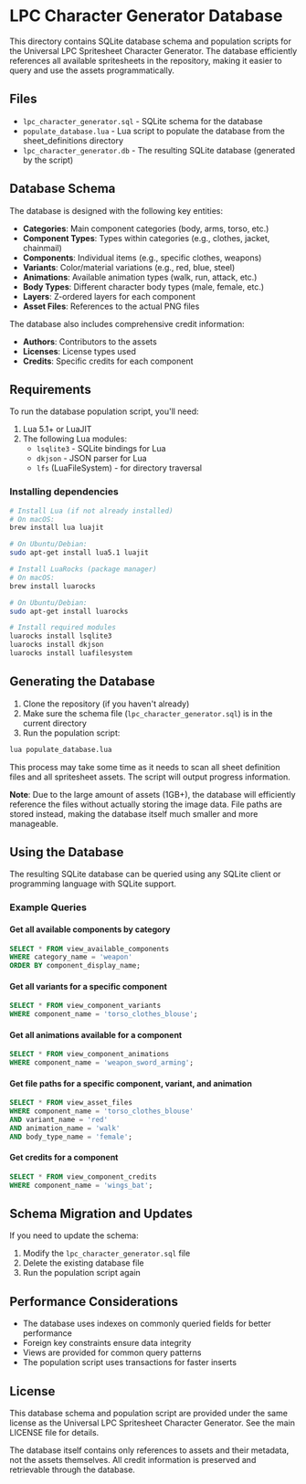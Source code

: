 # LPC Character Generator Database

This directory contains SQLite database schema and population scripts for the Universal LPC Spritesheet Character Generator. The database efficiently references all available spritesheets in the repository, making it easier to query and use the assets programmatically.

## Files

- `lpc_character_generator.sql` - SQLite schema for the database
- `populate_database.lua` - Lua script to populate the database from the sheet_definitions directory
- `lpc_character_generator.db` - The resulting SQLite database (generated by the script)

## Database Schema

The database is designed with the following key entities:

- **Categories**: Main component categories (body, arms, torso, etc.)
- **Component Types**: Types within categories (e.g., clothes, jacket, chainmail)
- **Components**: Individual items (e.g., specific clothes, weapons)
- **Variants**: Color/material variations (e.g., red, blue, steel)
- **Animations**: Available animation types (walk, run, attack, etc.)
- **Body Types**: Different character body types (male, female, etc.)
- **Layers**: Z-ordered layers for each component
- **Asset Files**: References to the actual PNG files

The database also includes comprehensive credit information:
- **Authors**: Contributors to the assets
- **Licenses**: License types used
- **Credits**: Specific credits for each component

## Requirements

To run the database population script, you'll need:

1. Lua 5.1+ or LuaJIT
2. The following Lua modules:
   - `lsqlite3` - SQLite bindings for Lua
   - `dkjson` - JSON parser for Lua
   - `lfs` (LuaFileSystem) - for directory traversal

### Installing dependencies

```bash
# Install Lua (if not already installed)
# On macOS:
brew install lua luajit

# On Ubuntu/Debian:
sudo apt-get install lua5.1 luajit

# Install LuaRocks (package manager)
# On macOS:
brew install luarocks

# On Ubuntu/Debian:
sudo apt-get install luarocks

# Install required modules
luarocks install lsqlite3
luarocks install dkjson
luarocks install luafilesystem
```

## Generating the Database

1. Clone the repository (if you haven't already)
2. Make sure the schema file (`lpc_character_generator.sql`) is in the current directory
3. Run the population script:

```bash
lua populate_database.lua
```

This process may take some time as it needs to scan all sheet definition files and all spritesheet assets. The script will output progress information.

**Note**: Due to the large amount of assets (1GB+), the database will efficiently reference the files without actually storing the image data. File paths are stored instead, making the database itself much smaller and more manageable.

## Using the Database

The resulting SQLite database can be queried using any SQLite client or programming language with SQLite support.

### Example Queries

#### Get all available components by category

```sql
SELECT * FROM view_available_components
WHERE category_name = 'weapon'
ORDER BY component_display_name;
```

#### Get all variants for a specific component

```sql
SELECT * FROM view_component_variants
WHERE component_name = 'torso_clothes_blouse';
```

#### Get all animations available for a component

```sql
SELECT * FROM view_component_animations
WHERE component_name = 'weapon_sword_arming';
```

#### Get file paths for a specific component, variant, and animation

```sql
SELECT * FROM view_asset_files
WHERE component_name = 'torso_clothes_blouse'
AND variant_name = 'red'
AND animation_name = 'walk'
AND body_type_name = 'female';
```

#### Get credits for a component

```sql
SELECT * FROM view_component_credits
WHERE component_name = 'wings_bat';
```

## Schema Migration and Updates

If you need to update the schema:

1. Modify the `lpc_character_generator.sql` file
2. Delete the existing database file
3. Run the population script again

## Performance Considerations

- The database uses indexes on commonly queried fields for better performance
- Foreign key constraints ensure data integrity
- Views are provided for common query patterns
- The population script uses transactions for faster inserts

## License

This database schema and population script are provided under the same license as the Universal LPC Spritesheet Character Generator. See the main LICENSE file for details.

The database itself contains only references to assets and their metadata, not the assets themselves. All credit information is preserved and retrievable through the database. 